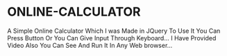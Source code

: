 # ONLINE-CALCULATOR
A Simple Online Calculator Which I was Made in JQuery To Use It You Can Press Button Or You Can Give Input Through Keyboard... I Have Provided Video Also You Can See And Run It In Any Web browser...
